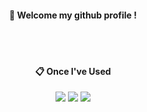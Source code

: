 <div align="center">
  
####  :wave: Welcome my github profile !

  
 <br/>
 <br/>
  
####  :clipboard: Once I've Used 
  <img src="https://img.shields.io/badge/c++-00599C?style=for-the-badge&logo=c%2B%2B&logoColor=white">
  <img src="https://img.shields.io/badge/java-007396?style=for-the-badge&logo=Java&logoColor=white"> 
  <img src="https://img.shields.io/badge/flutter-02569B?style=for-the-badge&logo=flutter&logoColor=white">


